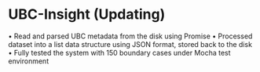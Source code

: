 # UBC-Insight (Updating)
•	Read and parsed UBC metadata from the disk using Promise 
•	Processed dataset into a list data structure using JSON format, stored back to the disk 
•	Fully tested the system with 150 boundary cases under Mocha test environment
